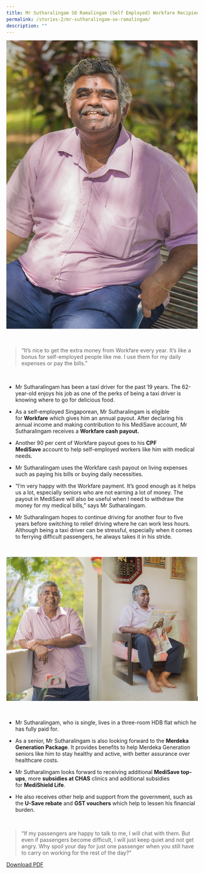 ```yaml
---
title: Mr Sutharalingam SO Ramalingam (Self Employed) Workfare Recipient
permalink: /stories-2/mr-sutharalingam-so-ramalingam/
description: ""
---
```

![Mr Sutharalingam](/images/WIS%20Stories/STORIES10.jpg)

<br>

> “It’s nice to get the extra money from Workfare every year. It’s like a bonus for self-employed people like me. I use them for my daily expenses or pay the bills.”

<br>

*   Mr Sutharalingam has been a taxi driver for the past 19 years. The 62-year-old enjoys his job as one of the perks of being a taxi driver is knowing where to go for delicious food.
  
*   As a self-employed Singaporean, Mr Sutharalingam is eligible for **Workfare** which gives him an annual payout. After declaring his annual income and making contribution to his MediSave account, Mr Sutharalingam receives a **Workfare cash payout.**
  
*   Another 90 per cent of Workfare payout goes to his **CPF MediSave** account to help self-employed workers like him with medical needs.
  
*   Mr Sutharalingam uses the Workfare cash payout on living expenses such as paying his bills or buying daily necessities.
  
*   “I’m very happy with the Workfare payment. It’s good enough as it helps us a lot, especially seniors who are not earning a lot of money. The payout in MediSave will also be useful when I need to withdraw the money for my medical bills,” says Mr Sutharalingam.
  
*   Mr Sutharalingam hopes to continue driving for another four to five years before switching to relief driving where he can work less hours. Although being a taxi driver can be stressful, especially when it comes to ferrying difficult passengers, he always takes it in his stride.

<br>

![Mr Sutharalingam](/images/WIS%20Stories/STORIES11.jpg)

<br>

*   Mr Sutharalingam, who is single, lives in a three-room HDB flat which he has fully paid for.
  
*   As a senior, Mr Sutharalingam is also looking forward to the **Merdeka Generation Package**. It provides benefits to help Merdeka Generation seniors like him to stay healthy and active, with better assurance over healthcare costs.
  
*   Mr Sutharalingam looks forward to receiving additional **MediSave top-ups**, more **subsidies at CHAS** clinics and additional subsidies for **MediShield Life**.
  
*   He also receives other help and support from the government, such as the **U-Save rebate** and **GST vouchers** which help to lessen his financial burden.

<br>

> “If my passengers are happy to talk to me, I will chat with them. But even if passengers become difficult, I will just keep quiet and not get angry. Why spoil your day for just one passenger when you still have to carry on working for the rest of the day?"

[Download PDF](/files/Stories%20-%20Mr%20Sutharalingam.pdf)
